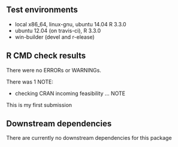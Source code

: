 ## Test environments
* local x86_64, linux-gnu, ubuntu 14.04 R 3.3.0
* ubuntu 12.04 (on travis-ci), R 3.3.0
* win-builder (devel and r-elease)

## R CMD check results
There were no ERRORs or WARNINGs. 

There was 1 NOTE:

  * checking CRAN incoming feasibility ... NOTE

  This is my first submission
  
## Downstream dependencies

There are currently no downstream dependencies for this package